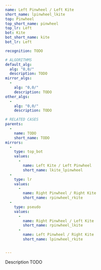 ```yaml
---
name: Left Pinwheel / Left Kite
short_name: lpinwheel_lkite
top: Pinwheel
top_short_name: pinwheel
top_lr: Left
bot: Kite
bot_short_name: kite
bot_lr: Left

recognition: TODO

# ALGORITHMS
default_alg:
  alg: "0,0/"
  description: TODO
mirror_algs:
  -
    alg: "0,0/"
    description: TODO
other_algs:
  -
    alg: "0,0/"
    description: TODO

# RELATED CASES
parents:
  -
    name: TODO
    short_name: TODO
mirrors:
  -
    type: top_bot
    values: 
      -
        name: Left Kite / Left Pinwheel
        short_name: lkite_lpinwheel
  -
    type: lr
    values: 
      -
        name: Right Pinwheel / Right Kite
        short_name: rpinwheel_rkite
  -
    type: pseudo
    values: 
      -
        name: Right Pinwheel / Left Kite
        short_name: rpinwheel_lkite
      -
        name: Left Pinwheel / Right Kite
        short_name: lpinwheel_rkite


---
```


Description TODO

